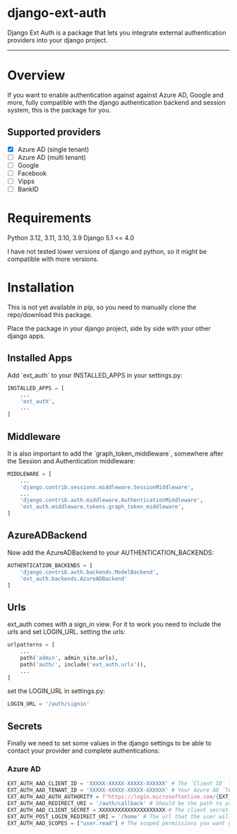 # django-ext-auth
Django Ext Auth is a package that lets you integrate external authentication providers into your django project.

---
# Overview
If you want to enable authentication against against Azure AD, Google and more, fully compatible with the django authentication backend and session system, this is the package for you.

## Supported providers
- [X] Azure AD (single tenant)
- [ ] Azure AD (multi tenant)
- [ ] Google
- [ ] Facebook
- [ ] Vipps
- [ ] BankID

# Requirements
Python 3.12, 3.11, 3.10, 3.9
Django 5.1 <= 4.0

I have not tested lower versions of django and python, so it might be compatible with more versions.

# Installation
This is not yet available in pip, so you need to manually clone the repo/download this package.

Place the package in your django project, side by side with your other django apps.

## Installed Apps
Add ´ext_auth´ to your INSTALLED_APPS in your settings.py:
```python
INSTALLED_APPS = [
    ...
    'ext_auth',
    ...
]
```
## Middleware
It is also important to add the ´graph_token_middleware´, somewhere after the Session and Authentication middleware:
```python
MIDDLEWARE = [
    ...
    'django.contrib.sessions.middleware.SessionMiddleware',
    ...
    'django.contrib.auth.middleware.AuthenticationMiddleware',
    'ext_auth.middleware.tokens.graph_token_middleware',
]
```
## AzureADBackend
Now add the AzureADBackend to your AUTHENTICATION_BACKENDS:
```python
AUTHENTICATION_BACKENDS = [
    'django.contrib.auth.backends.ModelBackend',
    'ext_auth.backends.AzureADBackend'
]
```

## Urls
ext_auth comes with a sign_in view. For it to work you need to include the urls and set LOGIN_URL.
setting the urls:
```python
urlpatterns = [
    ...
    path('admin', admin_site.urls),
    path('auth/', include('ext_auth.urls')),
    ...
]
```

set the LOGIN_URL in settings.py:
```python
LOGIN_URL = '/auth/signin'
```

## Secrets
Finally we need to set some values in the django settings to be able to contact your provider and complete authentications:
### Azure AD
```python
EXT_AUTH_AAD_CLIENT_ID = 'XXXXX-XXXXX-XXXXX-XXXXXX' # The ´Client ID´ for your Azure AD App Registration
EXT_AUTH_AAD_TENANT_ID = 'XXXXX-XXXXX-XXXXX-XXXXXX' # Your Azure AD ´Tenant ID´
EXT_AUTH_AAD_AUTH_AUTHORITY = f"https://login.microsoftonline.com/{EXT_AUTH_AAD_TENANT_ID}" # For single tenant 
EXT_AUTH_AAD_REDIRECT_URI = '/auth/callback' # Should be the path to you callback view
EXT_AUTH_AAD_CLIENT_SECRET = XXXXXXXXXXXXXXXXXXXXX # The client secret from your Azure App Registration
EXT_AUTH_POST_LOGIN_REDIRECT_URI = '/home' # The url that the user will be sent back to after auth is finished
EXT_AUTH_AAD_SCOPES = ["user.read"] # The scoped permissions you want your user to have. user.read is needed to get user data.
```
